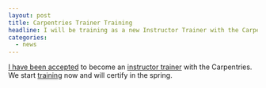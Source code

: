 ```yaml
---
layout: post
title: Carpentries Trainer Training
headline: I will be training as a new Instructor Trainer with the Carpentries
categories:
  - news
---
```


[I have been accepted](https://carpentries.org/blog/2019/01/new-trainer-trainees/) to become an [instructor trainer](https://docs.carpentries.org/topic_folders/instructor_training/duties_agreement.html) with the Carpentries.  We start [training](https://carpentries.github.io/trainer-training/) now and will certify in the spring.

